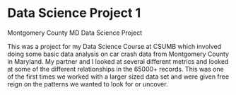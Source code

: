 # Data Science Project 1
Montgomery County MD Data Science Project

This was a project for my Data Science Course at CSUMB which involved doing some basic data analysis on car crash data from Montgomery County in Maryland. My partner and I looked at several different metrics and looked at some of the different relationships in the 65000+ records. This was one of the first times we worked with a larger sized data set and were given free reign on the patterns we wanted to look for or uncover. 
